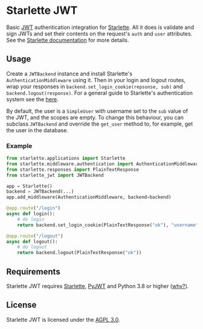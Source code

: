 # Starlette JWT
Basic [JWT](https://jwt.io/) authentication integration for [Starlette](https://starlette.io/).
All it does is validate and sign JWTs and set their contents on the request's
`auth` and `user` attributes. See the [Starlette documentation](https://www.starlette.io/authentication/)
for more details.

## Usage

Create a `JWTBackend` instance and install Starlette's `AuthenticationMiddleware`
using it. Then in your login and logout routes, wrap your responses in
`backend.set_login_cookie(repsonse, sub)` and `backend.logout(response)`. For
a general guide to Starlette's authentication system see the [here](https://www.starlette.io/authentication/).

By default, the user is a `SimpleUser` with username set to the `sub` value of
the JWT, and the scopes are empty. To change this behaviour, you can subclass
`JWTBackend` and override the `get_user` method to, for example, get the user
in the database.

### Example

```python
from starlette.applications import Starlette
from starlette.middleware.authentication import AuthenticationMiddleware
from starlette.responses import PlainTextResponse
from starlette_jwt import JWTBackend

app = Starlette()
backend = JWTBackend(...)
app.add_middleware(AuthenticationMiddleware, backend=backend)

@app.route("/login")
async def login():
    # do login
    return backend.set_login_cookie(PlainTextResponse("ok"), "username")

@app.route("/logout")
async def logout():
    # do logout
    return backend.logout(PlainTextResponse("ok"))

```

## Requirements
Starlette JWT requires [Starlette](https://starlette.io/), [PyJWT](https://pyjwt.readthedocs.io)
and Python 3.8 or higher ([why?](https://because-you-should-always-use-the-latest-version.invalid)). 

## License
Starlette JWT is licensed under the [AGPL 3.0](https://www.gnu.org/licenses/agpl-3.0.en.html).


